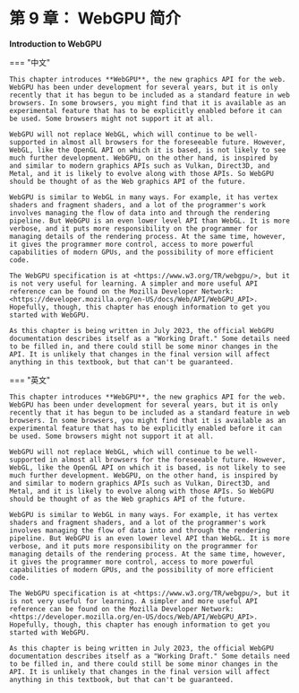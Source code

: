 # 第 9 章： WebGPU 简介

**Introduction to WebGPU**

=== "中文"

    This chapter introduces **WebGPU**, the new graphics API for the web. WebGPU has been under development for several years, but it is only recently that it has begun to be included as a standard feature in web browsers. In some browsers, you might find that it is available as an experimental feature that has to be explicitly enabled before it can be used. Some browsers might not support it at all.

    WebGPU will not replace WebGL, which will continue to be well-supported in almost all browsers for the foreseeable future. However, WebGL, like the OpenGL API on which it is based, is not likely to see much further development. WebGPU, on the other hand, is inspired by and similar to modern graphics APIs such as Vulkan, Direct3D, and Metal, and it is likely to evolve along with those APIs. So WebGPU should be thought of as the Web graphics API of the future.

    WebGPU is similar to WebGL in many ways. For example, it has vertex shaders and fragment shaders, and a lot of the programmer's work involves managing the flow of data into and through the rendering pipeline. But WebGPU is an even lower level API than WebGL. It is more verbose, and it puts more responsibility on the programmer for managing details of the rendering process. At the same time, however, it gives the programmer more control, access to more powerful capabilities of modern GPUs, and the possibility of more efficient code.

    The WebGPU specification is at <https://www.w3.org/TR/webgpu/>, but it is not very useful for learning. A simpler and more useful API reference can be found on the Mozilla Developer Network: <https://developer.mozilla.org/en-US/docs/Web/API/WebGPU_API>. Hopefully, though, this chapter has enough information to get you started with WebGPU.

    As this chapter is being written in July 2023, the official WebGPU documentation describes itself as a "Working Draft." Some details need to be filled in, and there could still be some minor changes in the API. It is unlikely that changes in the final version will affect anything in this textbook, but that can't be guaranteed.

=== "英文"

    This chapter introduces **WebGPU**, the new graphics API for the web. WebGPU has been under development for several years, but it is only recently that it has begun to be included as a standard feature in web browsers. In some browsers, you might find that it is available as an experimental feature that has to be explicitly enabled before it can be used. Some browsers might not support it at all.

    WebGPU will not replace WebGL, which will continue to be well-supported in almost all browsers for the foreseeable future. However, WebGL, like the OpenGL API on which it is based, is not likely to see much further development. WebGPU, on the other hand, is inspired by and similar to modern graphics APIs such as Vulkan, Direct3D, and Metal, and it is likely to evolve along with those APIs. So WebGPU should be thought of as the Web graphics API of the future.

    WebGPU is similar to WebGL in many ways. For example, it has vertex shaders and fragment shaders, and a lot of the programmer's work involves managing the flow of data into and through the rendering pipeline. But WebGPU is an even lower level API than WebGL. It is more verbose, and it puts more responsibility on the programmer for managing details of the rendering process. At the same time, however, it gives the programmer more control, access to more powerful capabilities of modern GPUs, and the possibility of more efficient code.

    The WebGPU specification is at <https://www.w3.org/TR/webgpu/>, but it is not very useful for learning. A simpler and more useful API reference can be found on the Mozilla Developer Network: <https://developer.mozilla.org/en-US/docs/Web/API/WebGPU_API>. Hopefully, though, this chapter has enough information to get you started with WebGPU.

    As this chapter is being written in July 2023, the official WebGPU documentation describes itself as a "Working Draft." Some details need to be filled in, and there could still be some minor changes in the API. It is unlikely that changes in the final version will affect anything in this textbook, but that can't be guaranteed.
